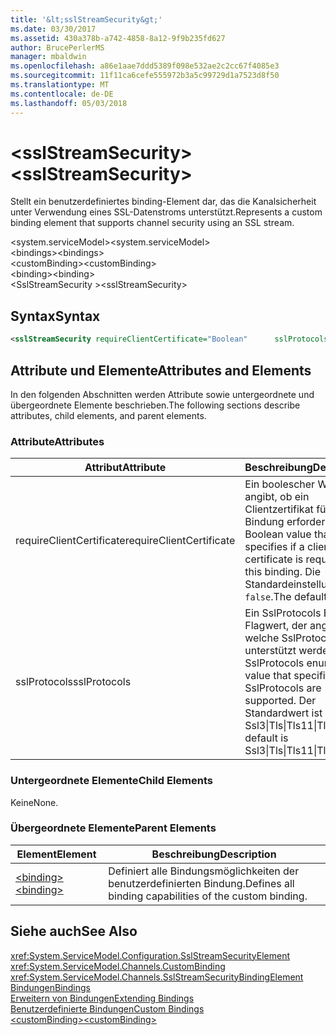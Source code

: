 ```yaml
---
title: '&lt;sslStreamSecurity&gt;'
ms.date: 03/30/2017
ms.assetid: 430a378b-a742-4858-8a12-9f9b235fd627
author: BrucePerlerMS
manager: mbaldwin
ms.openlocfilehash: a86e1aae7ddd5389f098e532ae2c2cc67f4085e3
ms.sourcegitcommit: 11f11ca6cefe555972b3a5c99729d1a7523d8f50
ms.translationtype: MT
ms.contentlocale: de-DE
ms.lasthandoff: 05/03/2018
---
```

# <a name="ltsslstreamsecuritygt"></a><span data-ttu-id="99a4c-102">&lt;sslStreamSecurity&gt;</span><span class="sxs-lookup"><span data-stu-id="99a4c-102">&lt;sslStreamSecurity&gt;</span></span>
<span data-ttu-id="99a4c-103">Stellt ein benutzerdefiniertes binding-Element dar, das die Kanalsicherheit unter Verwendung eines SSL-Datenstroms unterstützt.</span><span class="sxs-lookup"><span data-stu-id="99a4c-103">Represents a custom binding element that supports channel security using an SSL stream.</span></span>  
  
 <span data-ttu-id="99a4c-104">\<system.serviceModel></span><span class="sxs-lookup"><span data-stu-id="99a4c-104">\<system.serviceModel></span></span>  
<span data-ttu-id="99a4c-105">\<bindings></span><span class="sxs-lookup"><span data-stu-id="99a4c-105">\<bindings></span></span>  
<span data-ttu-id="99a4c-106">\<customBinding></span><span class="sxs-lookup"><span data-stu-id="99a4c-106">\<customBinding></span></span>  
<span data-ttu-id="99a4c-107">\<binding></span><span class="sxs-lookup"><span data-stu-id="99a4c-107">\<binding></span></span>  
<span data-ttu-id="99a4c-108">\<SslStreamSecurity ></span><span class="sxs-lookup"><span data-stu-id="99a4c-108">\<sslStreamSecurity></span></span>  
  
## <a name="syntax"></a><span data-ttu-id="99a4c-109">Syntax</span><span class="sxs-lookup"><span data-stu-id="99a4c-109">Syntax</span></span>  
  
```xml  
<sslStreamSecurity requireClientCertificate="Boolean"      sslProtocols="Ssl3|Tls|Tls11|Tls12" />  
```  
  
## <a name="attributes-and-elements"></a><span data-ttu-id="99a4c-110">Attribute und Elemente</span><span class="sxs-lookup"><span data-stu-id="99a4c-110">Attributes and Elements</span></span>  
 <span data-ttu-id="99a4c-111">In den folgenden Abschnitten werden Attribute sowie untergeordnete und übergeordnete Elemente beschrieben.</span><span class="sxs-lookup"><span data-stu-id="99a4c-111">The following sections describe attributes, child elements, and parent elements.</span></span>  
  
### <a name="attributes"></a><span data-ttu-id="99a4c-112">Attribute</span><span class="sxs-lookup"><span data-stu-id="99a4c-112">Attributes</span></span>  
  
|<span data-ttu-id="99a4c-113">Attribut</span><span class="sxs-lookup"><span data-stu-id="99a4c-113">Attribute</span></span>|<span data-ttu-id="99a4c-114">Beschreibung</span><span class="sxs-lookup"><span data-stu-id="99a4c-114">Description</span></span>|  
|---------------|-----------------|  
|<span data-ttu-id="99a4c-115">requireClientCertificate</span><span class="sxs-lookup"><span data-stu-id="99a4c-115">requireClientCertificate</span></span>|<span data-ttu-id="99a4c-116">Ein boolescher Wert, der angibt, ob ein Clientzertifikat für diese Bindung erforderlich ist.</span><span class="sxs-lookup"><span data-stu-id="99a4c-116">A Boolean value that specifies if a client certificate is required for this binding.</span></span> <span data-ttu-id="99a4c-117">Die Standardeinstellung ist `false`.</span><span class="sxs-lookup"><span data-stu-id="99a4c-117">The default is `false`.</span></span>|  
|<span data-ttu-id="99a4c-118">sslProtocols</span><span class="sxs-lookup"><span data-stu-id="99a4c-118">sslProtocols</span></span>|<span data-ttu-id="99a4c-119">Ein SslProtocols Enum-Flagwert, der angibt, welche SslProtocols unterstützt werden.</span><span class="sxs-lookup"><span data-stu-id="99a4c-119">A SslProtocols enum flag value that specifies which SslProtocols are supported.</span></span> <span data-ttu-id="99a4c-120">Der Standardwert ist Ssl3&#124;Tls&#124;Tls11&#124;Tls12.</span><span class="sxs-lookup"><span data-stu-id="99a4c-120">The default is Ssl3&#124;Tls&#124;Tls11&#124;Tls12.</span></span>|  
  
### <a name="child-elements"></a><span data-ttu-id="99a4c-121">Untergeordnete Elemente</span><span class="sxs-lookup"><span data-stu-id="99a4c-121">Child Elements</span></span>  
 <span data-ttu-id="99a4c-122">Keine</span><span class="sxs-lookup"><span data-stu-id="99a4c-122">None.</span></span>  
  
### <a name="parent-elements"></a><span data-ttu-id="99a4c-123">Übergeordnete Elemente</span><span class="sxs-lookup"><span data-stu-id="99a4c-123">Parent Elements</span></span>  
  
|<span data-ttu-id="99a4c-124">Element</span><span class="sxs-lookup"><span data-stu-id="99a4c-124">Element</span></span>|<span data-ttu-id="99a4c-125">Beschreibung</span><span class="sxs-lookup"><span data-stu-id="99a4c-125">Description</span></span>|  
|-------------|-----------------|  
|[<span data-ttu-id="99a4c-126">\<binding></span><span class="sxs-lookup"><span data-stu-id="99a4c-126">\<binding></span></span>](../../../../../docs/framework/misc/binding.md)|<span data-ttu-id="99a4c-127">Definiert alle Bindungsmöglichkeiten der benutzerdefinierten Bindung.</span><span class="sxs-lookup"><span data-stu-id="99a4c-127">Defines all binding capabilities of the custom binding.</span></span>|  
  
## <a name="see-also"></a><span data-ttu-id="99a4c-128">Siehe auch</span><span class="sxs-lookup"><span data-stu-id="99a4c-128">See Also</span></span>  
 <xref:System.ServiceModel.Configuration.SslStreamSecurityElement>  
 <xref:System.ServiceModel.Channels.CustomBinding>  
 <xref:System.ServiceModel.Channels.SslStreamSecurityBindingElement>  
 [<span data-ttu-id="99a4c-129">Bindungen</span><span class="sxs-lookup"><span data-stu-id="99a4c-129">Bindings</span></span>](../../../../../docs/framework/wcf/bindings.md)  
 [<span data-ttu-id="99a4c-130">Erweitern von Bindungen</span><span class="sxs-lookup"><span data-stu-id="99a4c-130">Extending Bindings</span></span>](../../../../../docs/framework/wcf/extending/extending-bindings.md)  
 [<span data-ttu-id="99a4c-131">Benutzerdefinierte Bindungen</span><span class="sxs-lookup"><span data-stu-id="99a4c-131">Custom Bindings</span></span>](../../../../../docs/framework/wcf/extending/custom-bindings.md)  
 [<span data-ttu-id="99a4c-132">\<customBinding></span><span class="sxs-lookup"><span data-stu-id="99a4c-132">\<customBinding></span></span>](../../../../../docs/framework/configure-apps/file-schema/wcf/custombinding.md)
